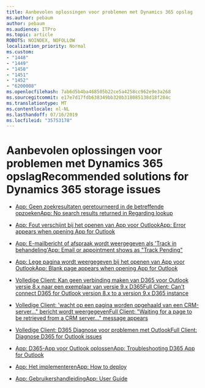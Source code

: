 ```yaml
---
title: Aanbevolen oplossingen voor problemen met Dynamics 365 opslag
ms.author: pebaum
author: pebaum
ms.audience: ITPro
ms.topic: article
ROBOTS: NOINDEX, NOFOLLOW
localization_priority: Normal
ms.custom:
- "1448"
- "1449"
- "1450"
- "1451"
- "1452"
- "6200008"
ms.openlocfilehash: 7ab6d5b4ba468505b22ce5a4258cc962e9e3a268
ms.sourcegitcommit: e17e7d17fdb638349bb320b318085138d18f284c
ms.translationtype: MT
ms.contentlocale: nl-NL
ms.lasthandoff: 07/16/2019
ms.locfileid: "35753178"
---
```

# <a name="recommended-solutions-for-dynamics-365-storage-issues"></a><span data-ttu-id="3f5ee-102">Aanbevolen oplossingen voor problemen met Dynamics 365 opslag</span><span class="sxs-lookup"><span data-stu-id="3f5ee-102">Recommended solutions for Dynamics 365 storage issues</span></span>

* [<span data-ttu-id="3f5ee-103">App: Geen zoekresultaten geretourneerd in de betreffende opzoeken</span><span class="sxs-lookup"><span data-stu-id="3f5ee-103">App: No search results returned in Regarding lookup</span></span>](https://support.microsoft.com/help/4489111)

* [<span data-ttu-id="3f5ee-104">App: Fout verschijnt bij het openen van App voor Outlook</span><span class="sxs-lookup"><span data-stu-id="3f5ee-104">App: Error appears when opening App for Outlook</span></span>](https://go.microsoft.com/fwlink/p/?linkid=2007021)

* [<span data-ttu-id="3f5ee-105">App: E-mailbericht of afspraak wordt weergegeven als 'Track in behandeling'</span><span class="sxs-lookup"><span data-stu-id="3f5ee-105">App: Email or appointment shows as "Track Pending"</span></span>](https://go.microsoft.com/fwlink/p/?linkid=2007022)

* [<span data-ttu-id="3f5ee-106">App: Lege pagina wordt weergegeven bij het openen van App voor Outlook</span><span class="sxs-lookup"><span data-stu-id="3f5ee-106">App: Blank page appears when opening App for Outlook</span></span>](https://go.microsoft.com/fwlink/p/?linkid=2007128)

* [<span data-ttu-id="3f5ee-107">Volledige Client: Kan geen verbinding maken van D365 voor Outlook versie 8.x naar een exemplaar van versie 9.x D365</span><span class="sxs-lookup"><span data-stu-id="3f5ee-107">Full Client: Can't connect D365 for Outlook version 8.x to a version 9.x D365 instance</span></span>](https://go.microsoft.com/fwlink/p/?linkid=2007023)

* [<span data-ttu-id="3f5ee-108">Volledige Client: 'wacht op een pagina worden opgehaald van een CRM-server..." bericht wordt weergegeven</span><span class="sxs-lookup"><span data-stu-id="3f5ee-108">Full Client: "Waiting for a page to be retrieved from a CRM server..." message appears</span></span>](https://go.microsoft.com/fwlink/p/?linkid=2007129)

* [<span data-ttu-id="3f5ee-109">Volledige Client: D365 Diagnose voor problemen met Outlook</span><span class="sxs-lookup"><span data-stu-id="3f5ee-109">Full Client: Diagnose D365 for Outlook issues</span></span>](https://go.microsoft.com/fwlink/p/?linkid=2007024)

* [<span data-ttu-id="3f5ee-110">App: D365-App voor Outlook oplossen</span><span class="sxs-lookup"><span data-stu-id="3f5ee-110">App: Troubleshooting D365 App for Outlook</span></span>](https://go.microsoft.com/fwlink/p/?linkid=2007025)

* [<span data-ttu-id="3f5ee-111">App: Het implementeren</span><span class="sxs-lookup"><span data-stu-id="3f5ee-111">App: How to deploy</span></span>](https://go.microsoft.com/fwlink/p/?linkid=857071)

* [<span data-ttu-id="3f5ee-112">App: Gebruikershandleiding</span><span class="sxs-lookup"><span data-stu-id="3f5ee-112">App: User Guide</span></span>](https://go.microsoft.com/fwlink/p/?linkid=857091)
